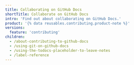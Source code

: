 ```yaml
---
title: Collaborating on GitHub Docs
shortTitle: Collaborate on GitHub Docs
intro: 'Find out about collaborating on GitHub Docs.'
product: '{% data reusables.contributing.product-note %}'
versions:
  feature: 'contributing'
children:
  - /about-contributing-to-github-docs
  - /using-git-on-github-docs
  - /using-the-todocs-placeholder-to-leave-notes
  - /label-reference
---
```

